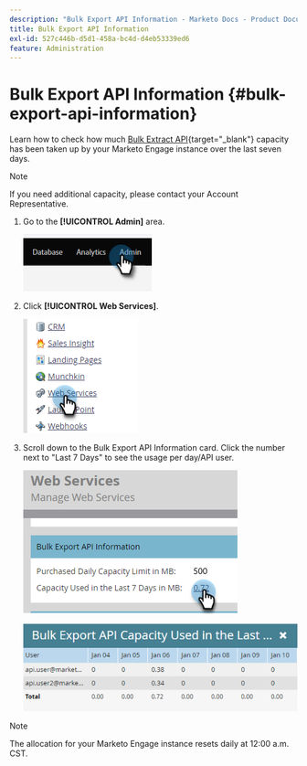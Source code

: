 ```yaml
---
description: "Bulk Export API Information - Marketo Docs - Product Documentation"
title: Bulk Export API Information
exl-id: 527c446b-d5d1-458a-bc4d-d4eb53339ed6
feature: Administration
---
```

# Bulk Export API Information {#bulk-export-api-information}

Learn how to check how much [Bulk Extract API](https://experienceleague.adobe.com/en/docs/marketo-developer/marketo/rest/bulk-extract/bulk-extract){target="_blank"} capacity has been taken up by your Marketo Engage instance over the last seven days.

>[!NOTE]
>
>If you need additional capacity, please contact your Account Representative.

1. Go to the **[!UICONTROL Admin]** area.

   ![](assets/bulk-export-api-information-1.png)

1. Click **[!UICONTROL Web Services]**.

   ![](assets/bulk-export-api-information-2.png)

1. Scroll down to the Bulk Export API Information card. Click the number next to "Last 7 Days" to see the usage per day/API user.

   ![](assets/bulk-export-api-information-3.png)

   ![](assets/bulk-export-api-information-4.png)

>[!NOTE]
>
>The allocation for your Marketo Engage instance resets daily at 12:00 a.m. CST.
